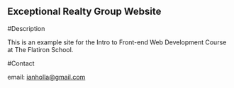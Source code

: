 Exceptional Realty Group Website
---

#Description

This is an example site for the Intro to Front-end Web Development Course at The Flatiron School.

#Contact

email: ianholla@gmail.com
